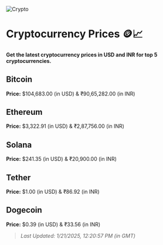 
![Crypto](https://www.techguide.com.au/wp-content/uploads/2020/11/crypto3.jpeg)

# Cryptocurrency Prices 🪙📈

#### Get the latest cryptocurrency prices in USD and INR for top 5 cryptocurrencies.

## Bitcoin

**Price:** $104,683.00 (in USD) & ₹90,65,282.00 (in INR)

## Ethereum

**Price:** $3,322.91 (in USD) & ₹2,87,756.00 (in INR)

## Solana

**Price:** $241.35 (in USD) & ₹20,900.00 (in INR)

## Tether

**Price:** $1.00 (in USD) & ₹86.92 (in INR)

## Dogecoin

**Price:** $0.39 (in USD) & ₹33.56 (in INR)

> _Last Updated: 1/21/2025, 12:20:57 PM (in GMT)_
